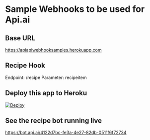 # Sample Webhooks to be used for Api.ai

## Base URL
https://apiapiwebhooksamples.herokuapp.com

## Recipe Hook
Endpoint: /recipe
Parameter: recipeitem

## Deploy this app to Heroku
<a href="https://heroku.com/deploy">
  <img src="https://www.herokucdn.com/deploy/button.svg" alt="Deploy">
</a>

## See the recipe bot running live
https://bot.api.ai/4122d7bc-fe3a-4e27-82db-0511f6f72734
